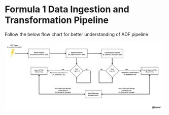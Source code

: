 # Formula 1 Data Ingestion and Transformation Pipeline

Follow the below flow chart for better understanding of ADF pipeline

![ADF Pipeline Flow Chart](../images/ADF_pipeline_flowchart.png)
